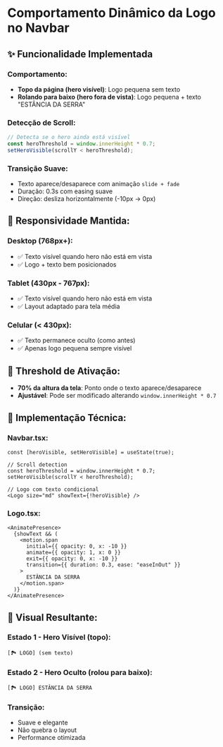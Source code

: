 # Comportamento Dinâmico da Logo no Navbar

## ✨ Funcionalidade Implementada

### **Comportamento:**
- **Topo da página (hero visível)**: Logo pequena sem texto
- **Rolando para baixo (hero fora de vista)**: Logo pequena + texto "ESTÂNCIA DA SERRA"

### **Detecção de Scroll:**
```typescript
// Detecta se o hero ainda está visível
const heroThreshold = window.innerHeight * 0.7;
setHeroVisible(scrollY < heroThreshold);
```

### **Transição Suave:**
- Texto aparece/desaparece com animação `slide + fade`
- Duração: 0.3s com easing suave
- Direção: desliza horizontalmente (-10px → 0px)

## 📱 **Responsividade Mantida:**

### Desktop (768px+):
- ✅ Texto visível quando hero não está em vista
- ✅ Logo + texto bem posicionados

### Tablet (430px - 767px):
- ✅ Texto visível quando hero não está em vista  
- ✅ Layout adaptado para tela média

### Celular (< 430px):
- ✅ Texto permanece oculto (como antes)
- ✅ Apenas logo pequena sempre visível

## 🎯 **Threshold de Ativação:**
- **70% da altura da tela**: Ponto onde o texto aparece/desaparece
- **Ajustável**: Pode ser modificado alterando `window.innerHeight * 0.7`

## 🔧 **Implementação Técnica:**

### Navbar.tsx:
```tsx
const [heroVisible, setHeroVisible] = useState(true);

// Scroll detection
const heroThreshold = window.innerHeight * 0.7;
setHeroVisible(scrollY < heroThreshold);

// Logo com texto condicional
<Logo size="md" showText={!heroVisible} />
```

### Logo.tsx:
```tsx
<AnimatePresence>
  {showText && (
    <motion.span 
      initial={{ opacity: 0, x: -10 }}
      animate={{ opacity: 1, x: 0 }}
      exit={{ opacity: 0, x: -10 }}
      transition={{ duration: 0.3, ease: "easeInOut" }}
    >
      ESTÂNCIA DA SERRA
    </motion.span>
  )}
</AnimatePresence>
```

## 🎨 **Visual Resultante:**

### Estado 1 - Hero Visível (topo):
```
[🏞️ LOGO] (sem texto)
```

### Estado 2 - Hero Oculto (rolou para baixo):
```
[🏞️ LOGO] ESTÂNCIA DA SERRA
```

### Transição:
- Suave e elegante
- Não quebra o layout
- Performance otimizada
